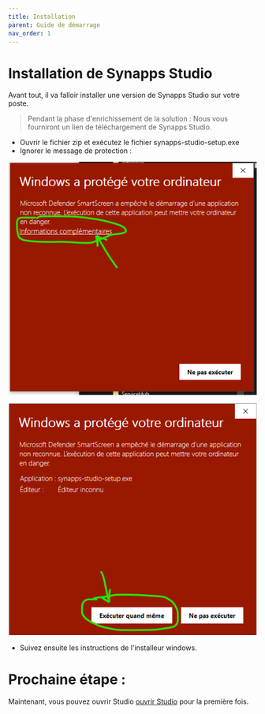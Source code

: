 ```yaml
---
title: Installation
parent: Guide de démarrage
nav_order: 1
---
```


# Installation de Synapps Studio

Avant tout, il va falloir installer une version de Synapps Studio sur votre poste.

> Pendant la phase d'enrichissement de la solution : Nous vous fourniront un lien de téléchargement de Synapps Studio.

<!-- Dernière version : [1.0.0-rc.3](https://github.com/witsa/synapps/releases/download/1.0.0-rc.3/synapps-studio-setup.zip)

- Téléchargez le fichier zip. -->

- Ouvrir le fichier zip et exécutez le fichier synapps-studio-setup.exe
- Ignorer le message de protection :

![SynApps](../assets/install-warning-message.png)

![SynApps](../assets/install-warning-message-2.png)

- Suivez ensuite les instructions de l'installeur windows.


# Prochaine étape :
Maintenant, vous pouvez ouvrir Studio [ouvrir Studio](./first-open) pour la première fois.
